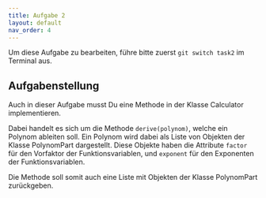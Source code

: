 ```yaml
---
title: Aufgabe 2
layout: default
nav_order: 4
---
```


Um diese Aufgabe zu bearbeiten, führe bitte zuerst `git switch task2` im Terminal aus.

## Aufgabenstellung
Auch in dieser Aufgabe musst Du eine Methode in der Klasse Calculator implementieren.

Dabei handelt es sich um die Methode `derive(polynom)`, welche ein Polynom ableiten soll. Ein Polynom wird dabei als Liste von Objekten der Klasse PolynomPart dargestellt. Diese Objekte haben die Attribute `factor` für den Vorfaktor der Funktionsvariablen, und `exponent` für den Exponenten der Funktionsvariablen.

Die Methode soll somit auch eine Liste mit Objekten der Klasse PolynomPart zurückgeben.